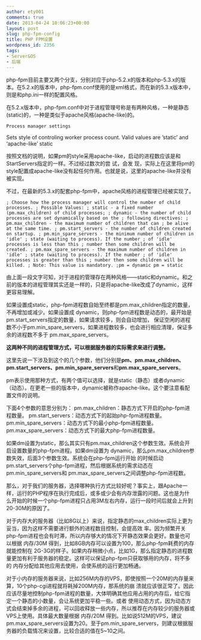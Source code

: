 ```yaml
---
author: ety001
comments: true
date: 2013-04-24 10:06:23+00:00
layout: post
slug: php-fpm-config
title: PHP FPM设置
wordpress_id: 2356
tags:
- Server&OS
- 后端
---
```


php-fpm目前主要又两个分支，分别对应于php-5.2.x的版本和php-5.3.x的版本。在5.2.x的版本中，php-fpm.conf使用的是xml格式，而在新的5.3.x版本中，则是和php.ini一样的配置风格。

在5.2.x版本中，php-fpm.conf中对于进程管理号称是有两种风格，一种是静态(static)的，一种是类似于apache风格(apache-like)的。


`Process manager settings`

<value name=”pm”>

Sets style of controling worker process count.
Valid values are ’static’ and ‘apache-like’
<value name=”style”>static</value>


按照文档的说明，如果pm的style采用apache-like，启动的进程数应该是和StartServers指定的一样。不过经过数次的尝 试，会发 现，实际上在这里将pm的style配置成apache-like没有起任何作用。也就是说，这里的apache-like并没有被实现。

不过，在最新的5.3.x的配套php-fpm中，apache风格的进程管理已经被实现了。

`; Choose how the process manager will control the number of child processes.
; Possible Values:
; static - a fixed number (pm.max_children) of child processes;
; dynamic - the number of child processes are set dynamically based on the
; following directives:
; pm.max_children - the maximum number of children that can
; be alive at the same time.
; pm.start_servers - the number of children created on startup.
; pm.min_spare_servers - the minimum number of children in 'idle'
; state (waiting to process). If the number
; of 'idle' processes is less than this
; number then some children will be created.
; pm.max_spare_servers - the maximum number of children in 'idle'
; state (waiting to process). If the number
; of 'idle' processes is greater than this
; number then some children will be killed.
; Note: This value is mandatory.
;pm = dynamic
pm = static
`

由上面一段文字可知，对于进程的管理存在两种风格——static和dynamic。和之前的版本的进程管理其实还是一样的，只是将apache-like改成了dynamic，这样更容易理解。

如果设置成static，php-fpm进程数自始至终都是pm.max_children指定的数量，不再增加或减少。如果设置成 dynamic，则php-fpm进程数是动态的，最开始是pm.start_servers指定的数量，如果请求较多，则会自动增加， 保证空闲的进程数不小于pm.min_spare_servers，如果进程数较多，也会进行相应清理，保证多余的进程数不多于 pm.max_spare_servers。

**这两种不同的进程管理方式，可以根据服务器的实际需求来进行调整。**

这里先说一下涉及到这个的几个参数，他们分别是**pm、pm.max_children、pm.start_servers、pm.min_spare_servers**和**pm.max_spare_servers**。

pm表示使用那种方式，有两个值可以选择，就是static（静态）或者dynamic（动态）。在更老一些的版本中，dynamic被称作apache-like。这个要注意看配置文件的说明。

下面4个参数的意思分别为：
pm.max_children：静态方式下开启的php-fpm进程数量。
pm.start_servers：动态方式下的起始php-fpm进程数量。
pm.min_spare_servers：动态方式下的最小php-fpm进程数量。
pm.max_spare_servers：动态方式下的最大php-fpm进程数量。

如果dm设置为static，那么其实只有pm.max_children这个参数生效。系统会开启设置数量的php-fpm进程。如果dm设置为 dynamic，那么pm.max_children参数失效，后面3个参数生效。系统会在php-fpm运行开始 的时候启动pm.start_servers个php-fpm进程，然后根据系统的需求动态在pm.min_spare_servers和 pm.max_spare_servers之间调整php-fpm进程数。

那么，对于我们的服务器，选择哪种执行方式比较好呢？事实上，跟Apache一样，运行的PHP程序在执行完成后，或多或少会有内存泄露的问题。这也是为什么开始的时候一个php-fpm进程只占用3M左右内存，运行一段时间后就会上升到20-30M的原因了。

对于内存大的服务器（比如8G以上）来说，指定静态的max_children实际上更为妥当，因为这样不需要进行额外的进程数目控制，会提高效 率。因为频繁开关php-fpm进程也会有时滞，所以内存够大的情况下开静态效果会更好。数量也可以根据 内存/30M 得到，比如8GB内存可以设置为100，那么php-fpm耗费的内存就能控制在 2G-3G的样子。如果内存稍微小点，比如1G，那么指定静态的进程数量更加有利于服务器的稳定。这样可以保证php-fpm只获取够用的内存，将不多的 内存分配给其他应用去使用，会使系统的运行更加畅通。

对于小内存的服务器来说，比如256M内存的VPS，即使按照一个20M的内存量来算，10个php-cgi进程就将耗掉200M内存，那系统的崩 溃就应该很正常了。因此应该尽量地控制php-fpm进程的数量，大体明确其他应用占用的内存后，给它指定一个静态的小数量，会让系统更加平稳一些。或者 使用动态方式，因为动态方式会结束掉多余的进程，可以回收释放一些内存，所以推荐在内存较少的服务器或VPS上使用。具体最大数量根据 内存/20M 得到。比如说512M的VPS，建议pm.max_spare_servers设置为20。至于pm.min_spare_servers，则建议根据服 务器的负载情况来设置，比较合适的值在5~10之间。

